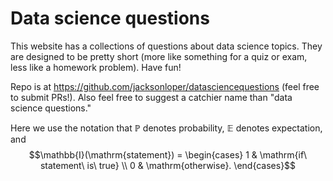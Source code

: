# Data science questions

This website has a collections of questions about data science topics.  They are designed to be pretty short (more like something for a quiz or exam, less like a homework problem).  Have fun!

Repo is at https://github.com/jacksonloper/datasciencequestions (feel free to submit PRs!).  Also feel free to suggest a catchier name than "data science questions."

Here we use the notation that $\mathbb{P}$ denotes probability, $\mathbb{E}$ denotes expectation, and
$$\mathbb{I}(\mathrm{statement}) = \begin{cases}
    1 & \mathrm{if\ statement\ is\ true} \\
    0 & \mathrm{otherwise}.
\end{cases}$$